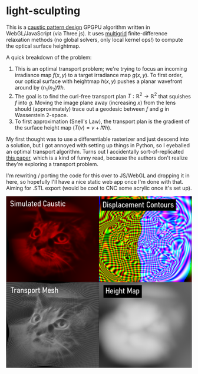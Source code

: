 # light-sculpting

This is a [caustic pattern design](https://en.wikipedia.org/wiki/Caustic_(optics)#Optimal-transport-based_caustic_pattern_design) GPGPU algorithm written in WebGL/JavaScript (via Three.js). It uses [multigrid](https://en.wikipedia.org/wiki/Multigrid_method) finite-difference relaxation methods (no global solvers, only local kernel ops!) to compute the optical surface heightmap.

A quick breakdown of the problem:
1. This is an optimal transport problem; we're trying to focus an incoming irradiance map $f(x, y)$ to a target irradiance map $g(x, y)$. To first order, our optical surface with heightmap $h(x, y)$ pushes a planar wavefront around by $(n_1/n_2)\nabla h$.
2. The goal is to find the curl-free transport plan $T:\mathbb{R}^2\rightarrow\mathbb{R}^2$ that squishes $f$ into $g$. Moving the image plane away (increasing $x$) from the lens should (approximately) trace out a geodesic between $f$ and $g$ in Wasserstein 2-space.
3. To first approximation (Snell's Law), the transport plan is the gradient of the surface height map ($T(v) = v + l\nabla h$).

My first thought was to use a differentiable rasterizer and just descend into a solution, but I got annoyed with setting up things in Python, so I eyeballed an optimal transport algorithm. Turns out I accidentally sort-of-replicated [this paper](https://dl.acm.org/doi/10.1145/2580946), which is a kind of funny read, because the authors don't realize they're exploring a transport problem.

I'm rewriting / porting the code for this over to JS/WebGL and dropping it in here, so hopefully I'll have a nice static web app once I'm done with that. Aiming for .STL export (would be cool to CNC some acrylic once it's set up).

![caustic test](screenshot.png)
